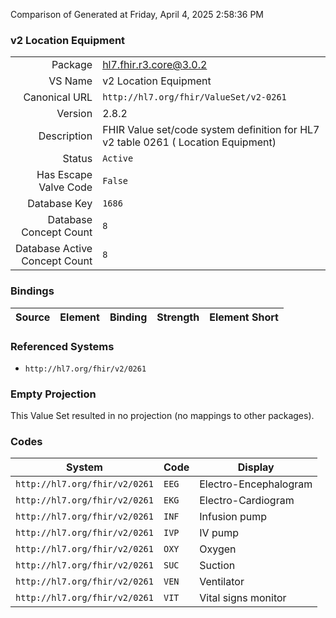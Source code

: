 Comparison of 
Generated at Friday, April 4, 2025 2:58:36 PM

### v2 Location Equipment

|      |     |
| ---: | --- |
| Package | hl7.fhir.r3.core@3.0.2 |
| VS Name | v2 Location Equipment |
| Canonical URL | `http://hl7.org/fhir/ValueSet/v2-0261` |
| Version | 2.8.2 |
| Description | FHIR Value set/code system definition for HL7 v2 table 0261 ( Location Equipment) |
| Status | `Active` |
| Has Escape Valve Code | `False` |
| Database Key | `1686` |
| Database Concept Count | `8` |
| Database Active Concept Count | `8` |
### Bindings

| Source | Element | Binding | Strength | Element Short |
| ------ | ------- | ------- | -------- | ------------- |

### Referenced Systems

* `http://hl7.org/fhir/v2/0261`
### Empty Projection

This Value Set resulted in no projection (no mappings to other packages).

### Codes

| System | Code | Display |
| ------ | ---- | ------- |
| `http://hl7.org/fhir/v2/0261` | `EEG` | Electro-Encephalogram |
| `http://hl7.org/fhir/v2/0261` | `EKG` | Electro-Cardiogram |
| `http://hl7.org/fhir/v2/0261` | `INF` | Infusion pump |
| `http://hl7.org/fhir/v2/0261` | `IVP` | IV pump |
| `http://hl7.org/fhir/v2/0261` | `OXY` | Oxygen |
| `http://hl7.org/fhir/v2/0261` | `SUC` | Suction |
| `http://hl7.org/fhir/v2/0261` | `VEN` | Ventilator |
| `http://hl7.org/fhir/v2/0261` | `VIT` | Vital signs monitor |
